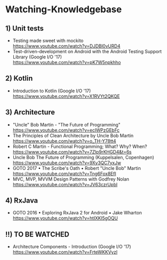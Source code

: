 # Watching-Knowledgebase

## 1) Unit tests </br>

- Testing made sweet with mockito </br>
https://www.youtube.com/watch?v=DJDBl0vURD4 </br>
- Test-driven-development on Android with the Android Testing Support Library (Google I/O '17) </br>
https://www.youtube.com/watch?v=pK7W5npkhho </br>

## 2) Kotlin </br>

- Introduction to Kotlin (Google I/O '17) </br>
https://www.youtube.com/watch?v=X1RVYt2QKQE </br>

## 3) Architecture </br>

- "Uncle" Bob Martin - "The Future of Programming" </br>
https://www.youtube.com/watch?v=ecIWPzGEbFc </br>
- The Principles of Clean Architecture by Uncle Bob Martin </br>
https://www.youtube.com/watch?v=o_TH-Y78tt4
- Robert C Martin - Functional Programming; What? Why? When? </br>
https://www.youtube.com/watch?v=7Zlp9rKHGD4&t=6s </br>
- Uncle Bob The Future of Programming (Kuppelsalen, Copenhagen) </br>
https://www.youtube.com/watch?v=9Xy3QC7yxJw </br>
- GOTO 2017 • The Scribe's Oath • Robert "Uncle Bob" Martin </br>
https://www.youtube.com/watch?v=Tng6Fox8EfI </br>
- MVC, MVP, MVVM Design Patterns with Godfrey Nolan </br>
https://www.youtube.com/watch?v=JV63czrUpbI </br>


## 4) RxJava </br>

- GOTO 2016 • Exploring RxJava 2 for Android • Jake Wharton </br>
https://www.youtube.com/watch?v=htIXKI5gOQU </br>

## !!) TO BE WATCHED </br>

- Architecture Components - Introduction (Google I/O '17)
https://www.youtube.com/watch?v=FrteWKKVyzI </br>
